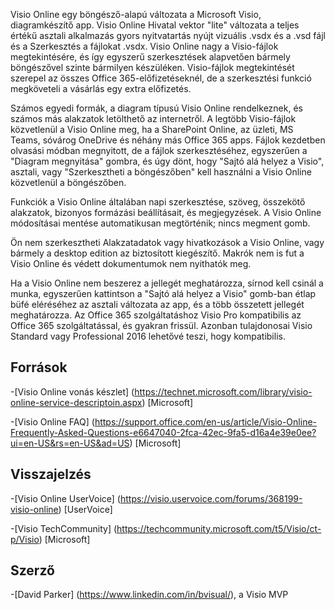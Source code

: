 

Visio Online egy böngésző-alapú változata a Microsoft Visio, diagramkészítő app. Visio Online Hivatal vektor "lite" változata a teljes értékű asztali alkalmazás gyors nyitvatartás nyújt vizuális .vsdx és a .vsd fájl és a Szerkesztés a fájlokat .vsdx. Visio Online nagy a Visio-fájlok megtekintésére, és így egyszerű szerkesztések alapvetően bármely böngészővel szinte bármilyen készüléken. Visio-fájlok megtekintését szerepel az összes Office 365-előfizetéseknél, de a szerkesztési funkció megköveteli a vásárlás egy extra előfizetés.

Számos egyedi formák, a diagram típusú Visio Online rendelkeznek, és számos más alakzatok letölthető az internetről. A legtöbb Visio-fájlok közvetlenül a Visio Online meg, ha a SharePoint Online, az üzleti, MS Teams, sóvárog OneDrive és néhány más Office 365 apps. Fájlok kezdetben olvasási módban megnyitott, de a fájlok szerkesztéséhez, egyszerűen a "Diagram megnyitása" gombra, és úgy dönt, hogy "Sajtó alá helyez a Visio", asztali, vagy "Szerkesztheti a böngészőben" kell használni a Visio Online közvetlenül a böngészőben.

Funkciók a Visio Online általában napi szerkesztése, szöveg, összekötő alakzatok, bizonyos formázási beállításait, és megjegyzések. A Visio Online módosításai mentése automatikusan megtörténik; nincs megment gomb.

Ön nem szerkesztheti Alakzatadatok vagy hivatkozások a Visio Online, vagy bármely a desktop edition az biztosított kiegészítő. Makrók nem is fut a Visio Online és védett dokumentumok nem nyithatók meg.

Ha a Visio Online nem beszerez a jellegét meghatározza, sírnod kell csinál a munka, egyszerűen kattintson a "Sajtó alá helyez a Visio" gomb-ban étlap büfé eléréséhez az asztali változata az app, és a több összetett jellegét meghatározza. Az Office 365 szolgáltatáshoz Visio Pro kompatibilis az Office 365 szolgáltatással, és gyakran frissül. Azonban tulajdonosai Visio Standard vagy Professional 2016 lehetővé teszi, hogy kompatibilis.

Források
---------

-[Visio Online vonás készlet] (https://technet.microsoft.com/library/visio-online-service-descriptoin.aspx)
    \[Microsoft\]

-[Visio Online FAQ] (https://support.office.com/en-us/article/Visio-Online-Frequently-Asked-Questions-e6647040-2fca-42ec-9fa5-d16a4e39e0ee?ui=en-US&rs=en-US&ad=US)
    \[Microsoft\]

Visszajelzés
---------

-[Visio Online UserVoice] (https://visio.uservoice.com/forums/368199-visio-online)
    \[UserVoice\]

-[Visio TechCommunity] (https://techcommunity.microsoft.com/t5/Visio/ct-p/Visio)
    \[Microsoft\]

Szerző
---------

-[David Parker] (https://www.linkedin.com/in/bvisual/), a Visio MVP

